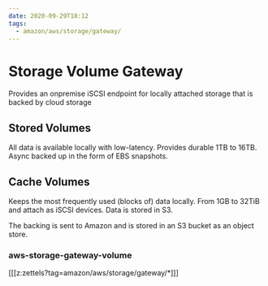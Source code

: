 ```yaml
---
date: 2020-09-29T18:12
tags:
  - amazon/aws/storage/gateway/
---
```


# Storage Volume Gateway


Provides an onpremise iSCSI endpoint for locally attached storage
that is backed by cloud storage


## Stored Volumes

All data is available locally with low-latency. Provides durable 1TB to 16TB. Async backed up in the form of EBS snapshots.

## Cache Volumes

Keeps the most frequently used (blocks of) data locally. From 1GB to 32TiB and attach as iSCSI devices. Data is stored in S3. 

The backing is sent to Amazon and is stored in an S3 bucket as an object store.

### aws-storage-gateway-volume
[[[z:zettels?tag=amazon/aws/storage/gateway/*]]]

